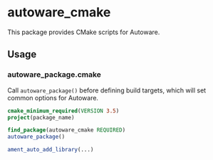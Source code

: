 # autoware_cmake

This package provides CMake scripts for Autoware.

## Usage

### autoware_package.cmake

Call `autoware_package()` before defining build targets, which will set common options for Autoware.

```cmake
cmake_minimum_required(VERSION 3.5)
project(package_name)

find_package(autoware_cmake REQUIRED)
autoware_package()

ament_auto_add_library(...)
```
